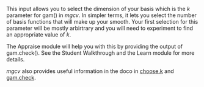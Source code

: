 This input allows you to select the dimension of your basis which is the _k_ parameter for gam() in _mgcv_. In simpler terms, it lets you select the number of basis functions that will make up your smooth. Your first selection for this parameter will be mostly arbirtrary and you will need to experiment to find an appropriate value of _k_.

The Appraise module will help you with this by providing the output of gam.check(). See the Student Walkthrough and the Learn module for more details.

_mgcv_ also provides useful information in the doco in [choose.k](https://cran.r-project.org/web/packages/mgcv/mgcv.pdf#Rfn.choose.k) and [gam.check](https://cran.r-project.org/web/packages/mgcv/mgcv.pdf#Rfn.gam.check).
